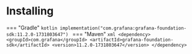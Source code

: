 # Installing

=== "Gradle"
    ```kotlin
    implementation("com.grafana:grafana-foundation-sdk:11.2.0-1731803647")
    ```
=== "Maven"
    ```xml
    <dependency>
        <groupId>com.grafana</groupId>
        <artifactId>grafana-foundation-sdk</artifactId>
        <version>11.2.0-1731803647</version>
    </dependency>
    ```
